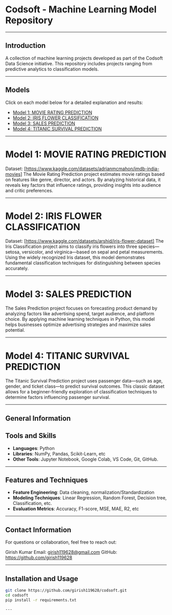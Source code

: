 # Codsoft - Machine Learning Model Repository

---

## Introduction
A collection of machine learning projects developed as part of the Codsoft Data Science initiative. This repository includes projects ranging from predictive analytics to classification models.

---

## Models
Click on each model below for a detailed explanation and results:

- [Model 1: MOVIE RATING PREDICTION]('#movie-rating-prediction')
- [Model 2: IRIS FLOWER CLASSIFICATION](#iris-flower-classification)
- [Model 3: SALES PREDICTION](#sales-prediction)
- [Model 4: TITANIC SURVIVAL PREDICTION]('#titanic-survival-prediction')

---

# Model 1: MOVIE RATING PREDICTION
Dataset: [https://www.kaggle.com/datasets/adrianmcmahon/imdb-india-movies]
The Movie Rating Prediction project estimates movie ratings based on features like genre, director, and actors. By analyzing historical data, it reveals key factors that influence ratings, providing insights into audience and critic preferences.

---

# Model 2: IRIS FLOWER CLASSIFICATION
Dataset: [https://www.kaggle.com/datasets/arshid/iris-flower-dataset]
The Iris Classification project aims to classify iris flowers into three species—setosa, versicolor, and virginica—based on sepal and petal measurements. Using the widely recognized Iris dataset, this model demonstrates fundamental classification techniques for distinguishing between species accurately.

---

# Model 3: SALES PREDICTION
The Sales Prediction project focuses on forecasting product demand by analyzing factors like advertising spend, target audience, and platform choice. By applying machine learning techniques in Python, this model helps businesses optimize advertising strategies and maximize sales potential.

---

# Model 4: TITANIC SURVIVAL PREDICTION
The Titanic Survival Prediction project uses passenger data—such as age, gender, and ticket class—to predict survival outcomes. This classic dataset allows for a beginner-friendly exploration of classification techniques to determine factors influencing passenger survival.

---

## General Information
## Tools and Skills
- **Languages**: Python
- **Libraries**: NumPy, Pandas, Scikit-Learn, etc
- **Other Tools**: Jupyter Notebook, Google Colab, VS Code, Git, GitHub.

---

## Features and Techniques
- **Feature Engineering**: Data cleaning, normalization/Standardization
- **Modeling Techniques**: Linear Regression, Random Forest, Decision tree, Classification, etc.
- **Evaluation Metrics**: Accuracy, F1-score, MSE, MAE, R2, etc

---

## Contact Information
For questions or collaboration, feel free to reach out:

Girish Kumar
Email: girish119628@gmail.com
GitHub: https://github.com/girish119628

---

## Installation and Usage
```bash
git clone https://github.com/girish119628/codsoft.git
cd codsoft
pip install -r requirements.txt

---
